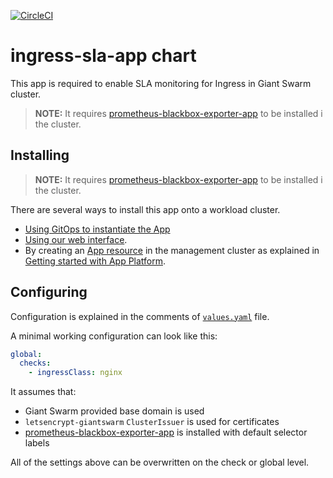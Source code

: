 [![CircleCI](https://dl.circleci.com/status-badge/img/gh/giantswarm/ingress-sla-app/tree/main.svg?style=svg)](https://dl.circleci.com/status-badge/redirect/gh/giantswarm/ingress-sla-app/tree/main)

# ingress-sla-app chart

This app is required to enable SLA monitoring for Ingress in Giant Swarm cluster.

> **NOTE:** It requires [prometheus-blackbox-exporter-app](https://github.com/giantswarm/prometheus-blackbox-exporter-app) to be installed i the cluster.

## Installing

> **NOTE:** It requires [prometheus-blackbox-exporter-app](https://github.com/giantswarm/prometheus-blackbox-exporter-app) to be installed i the cluster.

There are several ways to install this app onto a workload cluster.

- [Using GitOps to instantiate the App](https://docs.giantswarm.io/advanced/gitops/apps/)
- [Using our web interface](https://docs.giantswarm.io/platform-overview/web-interface/app-platform/#installing-an-app).
- By creating an [App resource](https://docs.giantswarm.io/use-the-api/management-api/crd/apps.application.giantswarm.io/) in the management cluster as explained in [Getting started with App Platform](https://docs.giantswarm.io/getting-started/app-platform/).

## Configuring

Configuration is explained in the comments of [`values.yaml`](helm/ingress-sla-app/values.yaml) file.

A minimal working configuration can look like this:

```yaml
global:
  checks:
    - ingressClass: nginx
```

It assumes that:

- Giant Swarm provided base domain is used
- `letsencrypt-giantswarm` `ClusterIssuer` is used for certificates
- [prometheus-blackbox-exporter-app](https://github.com/giantswarm/prometheus-blackbox-exporter-app) is installed with default selector labels

All of the settings above can be overwritten on the check or global level.
